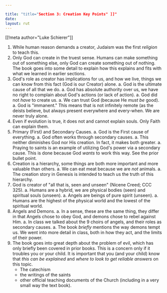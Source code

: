 ```yaml
---

title: "title="Section 3: Creation Key Points" ]]"
date: 
layout: rut
---
```


[[!meta author="Luke Schierer"]]

1. While human reason demands a creator, Judaism was the first *religion* to
   teach this. 
1. Only God can create in the truest sense.  Humans can make something out of
   something else, only God can create something out of nothing.  The book goes
   into some detail to explain how this explains and fits with what we learned
   in earlier sections.
1. God's role as creator has implications for us, and how we live, things we can
   know from this fact (God is our Creator) alone.
   a. God is the ultimate cause of all that we do.
   a. God has absolute authority over us, we have no right to complain about
      God's actions (or lack of action).
   a. God did not *have* to create us. 
   a. We can trust God (because He *must be* good).
   a. God is "immanent."  This means that is not infinitely remote (as the
      deists believe, but always present everywhere and every-when.  We are never
      truly alone.
1. Even if evolution is true, it does not and cannot explain souls.  Only Faith
   can explain them. 
1. Primary (First) and Secondary Causes. 
   a. God is the First cause of everything.
   a. God often works through secondary causes.
   a. This neither diminishes God nor His creation.  In fact, it makes both
      greater.
   a. Praying to saints is an example of utilizing God's power via a secondary
      cause.  This is done because God *wants* to work this way.  See the prior
      bullet point.
1. Creation is a hierarchy, some things are both more important and more
   valuable than others. 
   a. We can eat meat because we are *not* animals. 
   a. The creation story in Genesis is intended to teach us the truth of this
      hierarchy.
1. God is creator of "all that is, seen and unseen" (Nicene Creed; CCC 325).
   a. Humans are a hybrid, we are physical bodies (seen) and spiritual souls
      (unseen).
   a. Angels are beings of pure spirit (unseen).
   a. Humans are the highest of the physical world and the lowest of the
      spiritual world.
1. Angels and Demons.
   a. In a sense, these are the same thing, they differ in that Angels chose to
      obey God, and demons chose to rebel against Him.
   a. In class we talked about the 9 choirs of angels, and their roles as
      secondary causes.
   a. The book *briefly* mentions the way demons tempt us. We went into more
      detail in class, both in how they act, and the limits of their power.
1. The book goes into great depth about the problem of evil, which has only
   briefly been covered in prior books.  This is a concern only if it troubles
   you or your child.  It is important that you (and your child) know that *this
   can be explained* and *where to look to get reliable answers* on this topic.
   * The catechism
   * the writings of the saints
   * other official teaching documents of the Church (including in a very small
     way the text book).

